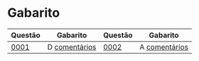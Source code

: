 # Gabarito

| Questão | Gabarito | Questão | Gabarito |
|----------|---------|---------|----------|
| [0001](0001.md) | D [comentários](0001-gabcom.md) | [0002](0002.md) | A [comentários](0002-gabcom.md) |

